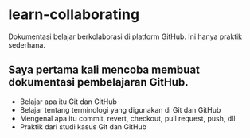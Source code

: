 # learn-collaborating
Dokumentasi belajar berkolaborasi di platform GitHub. Ini hanya praktik sederhana.

## Saya pertama kali mencoba membuat dokumentasi pembelajaran GitHub.
* Belajar apa itu Git dan GitHub
* Belajar tentang terminologi yang digunakan di Git dan GitHub
* Mengenal apa itu commit, revert, checkout, pull request, push, dll
* Praktik dari studi kasus Git dan GitHub
